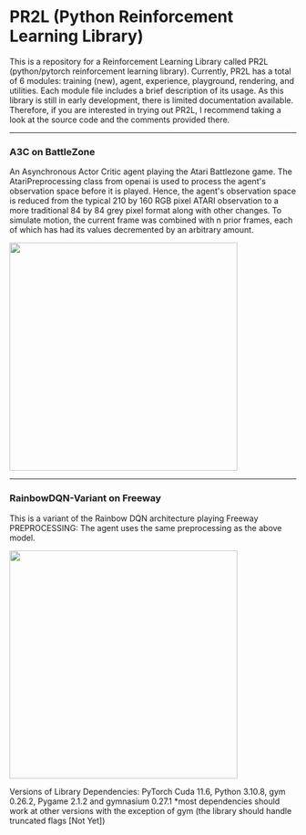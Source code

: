 # PR2L (Python Reinforcement Learning Library)
This is a repository for a Reinforcement Learning Library called PR2L (python/pytorch reinforcement learning library). Currently, PR2L has a total of 6 modules: training (new), agent, experience, playground, rendering, and utilities. Each module file includes a brief description of its usage. As this library is still in early development, there is limited documentation available. Therefore, if you are interested in trying out PR2L, I recommend taking a look at the source code and the comments provided there.
******
### A3C on BattleZone
An Asynchronous Actor Critic agent playing the Atari Battlezone game. The AtariPreprocessing class from openai is used to process the agent's observation space before it is played. Hence, the agent's observation space is reduced from the typical 210 by 160 RGB pixel ATARI observation to a more traditional 84 by 84 grey pixel format along with other changes. To simulate motion, the current frame was combined with n prior frames, each of which has had its values decremented by an arbitrary amount.

<img src="https://github.com/Ianpro1/RL-agents/blob/master/GIF/BattleZone.gif" width="400">

******
### RainbowDQN-Variant on Freeway
This is a variant of the Rainbow DQN architecture playing Freeway
PREPROCESSING: The agent uses the same preprocessing as the above model.

<img src="https://github.com/Ianpro1/RL-agents/blob/master/GIF/Freeway.gif" width="400">



Versions of Library Dependencies: PyTorch Cuda 11.6, Python 3.10.8, gym 0.26.2, Pygame 2.1.2 and gymnasium 0.27.1
*most dependencies should work at other versions with the exception of gym (the library should handle truncated flags [Not Yet])
